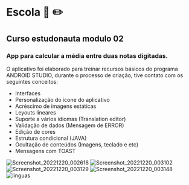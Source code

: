 # Escola :blue_book: :pencil2:
## Curso estudonauta modulo 02
### App para calcular a média entre duas notas digitadas.

O aplicativo foi elaborado para treinar recursos básicos do programa ANDROID STUDIO, durante o processo de criação, tive contato com os seguintes conceitos:
- Interfaces
- Personalização do ícone do aplicativo
- Acréscimo de imagens estáticas  
- Leyouts lineares 
- Suporte a vários idiomas (Translation editor)
- Validação de dados (Mensagem de ERROR)
- Edição de cores
- Estrutura condicional (JAVA)
- Ocultação de conteúdos (Imagens, teclado e etc)
- Mensagens com TOAST

![Screenshot_20221220_002616](https://user-images.githubusercontent.com/114509744/208580850-e2f8aabb-ab9c-4153-9a6a-91504ff75389.png)
![Screenshot_20221220_003102](https://user-images.githubusercontent.com/114509744/208580923-75fccac6-f264-4464-a1fb-bde61be3800c.png)
![Screenshot_20221220_003129](https://user-images.githubusercontent.com/114509744/208580937-4690ef92-582f-4283-abff-e5c649ddaad0.png)
![Screenshot_20221220_003148](https://user-images.githubusercontent.com/114509744/208580942-64e7c9b8-a880-44fb-b5ba-bb6968a37953.png)
![linguas](https://user-images.githubusercontent.com/114509744/208580944-3ffab277-a21f-49c6-8f9f-8b4ce1ff7fa8.png)
